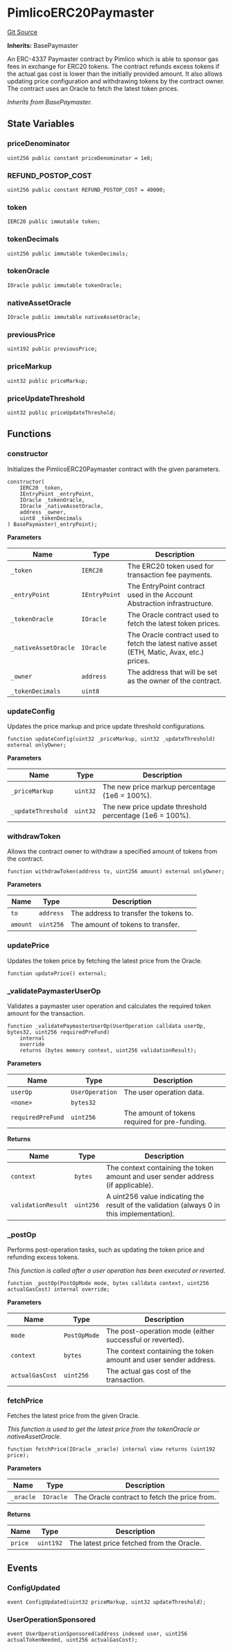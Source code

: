 # PimlicoERC20Paymaster
[Git Source](https://github.com/bob-collective/bob/blob/9dd94230dd2abcab7dfb659e986743be10093c68/src/paymasters/AccountAbstraction/AATokenPaymaster.sol)

**Inherits:**
BasePaymaster

An ERC-4337 Paymaster contract by Pimlico which is able to sponsor gas fees in exchange for ERC20 tokens.
The contract refunds excess tokens if the actual gas cost is lower than the initially provided amount.
It also allows updating price configuration and withdrawing tokens by the contract owner.
The contract uses an Oracle to fetch the latest token prices.

*Inherits from BasePaymaster.*


## State Variables
### priceDenominator

```solidity
uint256 public constant priceDenominator = 1e6;
```


### REFUND_POSTOP_COST

```solidity
uint256 public constant REFUND_POSTOP_COST = 40000;
```


### token

```solidity
IERC20 public immutable token;
```


### tokenDecimals

```solidity
uint256 public immutable tokenDecimals;
```


### tokenOracle

```solidity
IOracle public immutable tokenOracle;
```


### nativeAssetOracle

```solidity
IOracle public immutable nativeAssetOracle;
```


### previousPrice

```solidity
uint192 public previousPrice;
```


### priceMarkup

```solidity
uint32 public priceMarkup;
```


### priceUpdateThreshold

```solidity
uint32 public priceUpdateThreshold;
```


## Functions
### constructor

Initializes the PimlicoERC20Paymaster contract with the given parameters.


```solidity
constructor(
    IERC20 _token,
    IEntryPoint _entryPoint,
    IOracle _tokenOracle,
    IOracle _nativeAssetOracle,
    address _owner,
    uint8 _tokenDecimals
) BasePaymaster(_entryPoint);
```
**Parameters**

|Name|Type|Description|
|----|----|-----------|
|`_token`|`IERC20`|The ERC20 token used for transaction fee payments.|
|`_entryPoint`|`IEntryPoint`|The EntryPoint contract used in the Account Abstraction infrastructure.|
|`_tokenOracle`|`IOracle`|The Oracle contract used to fetch the latest token prices.|
|`_nativeAssetOracle`|`IOracle`|The Oracle contract used to fetch the latest native asset (ETH, Matic, Avax, etc.) prices.|
|`_owner`|`address`|The address that will be set as the owner of the contract.|
|`_tokenDecimals`|`uint8`||


### updateConfig

Updates the price markup and price update threshold configurations.


```solidity
function updateConfig(uint32 _priceMarkup, uint32 _updateThreshold) external onlyOwner;
```
**Parameters**

|Name|Type|Description|
|----|----|-----------|
|`_priceMarkup`|`uint32`|The new price markup percentage (1e6 = 100%).|
|`_updateThreshold`|`uint32`|The new price update threshold percentage (1e6 = 100%).|


### withdrawToken

Allows the contract owner to withdraw a specified amount of tokens from the contract.


```solidity
function withdrawToken(address to, uint256 amount) external onlyOwner;
```
**Parameters**

|Name|Type|Description|
|----|----|-----------|
|`to`|`address`|The address to transfer the tokens to.|
|`amount`|`uint256`|The amount of tokens to transfer.|


### updatePrice

Updates the token price by fetching the latest price from the Oracle.


```solidity
function updatePrice() external;
```

### _validatePaymasterUserOp

Validates a paymaster user operation and calculates the required token amount for the transaction.


```solidity
function _validatePaymasterUserOp(UserOperation calldata userOp, bytes32, uint256 requiredPreFund)
    internal
    override
    returns (bytes memory context, uint256 validationResult);
```
**Parameters**

|Name|Type|Description|
|----|----|-----------|
|`userOp`|`UserOperation`|The user operation data.|
|`<none>`|`bytes32`||
|`requiredPreFund`|`uint256`|The amount of tokens required for pre-funding.|

**Returns**

|Name|Type|Description|
|----|----|-----------|
|`context`|`bytes`|The context containing the token amount and user sender address (if applicable).|
|`validationResult`|`uint256`|A uint256 value indicating the result of the validation (always 0 in this implementation).|


### _postOp

Performs post-operation tasks, such as updating the token price and refunding excess tokens.

*This function is called after a user operation has been executed or reverted.*


```solidity
function _postOp(PostOpMode mode, bytes calldata context, uint256 actualGasCost) internal override;
```
**Parameters**

|Name|Type|Description|
|----|----|-----------|
|`mode`|`PostOpMode`|The post-operation mode (either successful or reverted).|
|`context`|`bytes`|The context containing the token amount and user sender address.|
|`actualGasCost`|`uint256`|The actual gas cost of the transaction.|


### fetchPrice

Fetches the latest price from the given Oracle.

*This function is used to get the latest price from the tokenOracle or nativeAssetOracle.*


```solidity
function fetchPrice(IOracle _oracle) internal view returns (uint192 price);
```
**Parameters**

|Name|Type|Description|
|----|----|-----------|
|`_oracle`|`IOracle`|The Oracle contract to fetch the price from.|

**Returns**

|Name|Type|Description|
|----|----|-----------|
|`price`|`uint192`|The latest price fetched from the Oracle.|


## Events
### ConfigUpdated

```solidity
event ConfigUpdated(uint32 priceMarkup, uint32 updateThreshold);
```

### UserOperationSponsored

```solidity
event UserOperationSponsored(address indexed user, uint256 actualTokenNeeded, uint256 actualGasCost);
```

